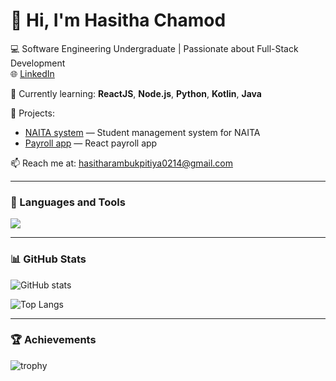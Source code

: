 # 👋 Hi, I'm Hasitha Chamod

💻 Software Engineering Undergraduate | Passionate about Full-Stack Development  
🌐 [LinkedIn](https://www.linkedin.com/in/hasitharambukpitiya/)

🌱 Currently learning: **ReactJS**, **Node.js**, **Python**, **Kotlin**, **Java**

🚀 Projects:
- [NAITA system](https://github.com/Hasitha02/NAITA-System) — Student management system for NAITA
- [Payroll app](https://github.com/Hasitha02/payroll-app) — React payroll app

📫 Reach me at: [hasitharambukpitiya0214@gmail.com](mailto:hasitharambukpitiya0214@gmail.com)

---

### 🧰 Languages and Tools
<p>
  <img src="https://skillicons.dev/icons?i=python,java,js,react,nodejs,sqlite,mysql,html,css,git,github" />
</p>

---

### 📊 GitHub Stats
![GitHub stats](https://github-readme-stats.vercel.app/api?username=Hasitha02&show_icons=true&theme=tokyonight)

![Top Langs](https://github-readme-stats.vercel.app/api/top-langs/?username=Hasitha02&layout=compact&theme=tokyonight)

---

### 🏆 Achievements
![trophy](https://github-profile-trophy.vercel.app/?username=Hasitha02&theme=gruvbox)
